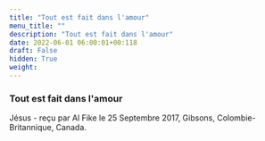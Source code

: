 ```yaml
---
title: "Tout est fait dans l'amour"
menu_title: ""
description: "Tout est fait dans l'amour"
date: 2022-06-01 06:00:01+00:118
draft: False
hidden: True
weight:
---
```

### Tout est fait dans l'amour

Jésus - reçu par Al Fike le 25 Septembre 2017, Gibsons, Colombie-Britannique, Canada.



